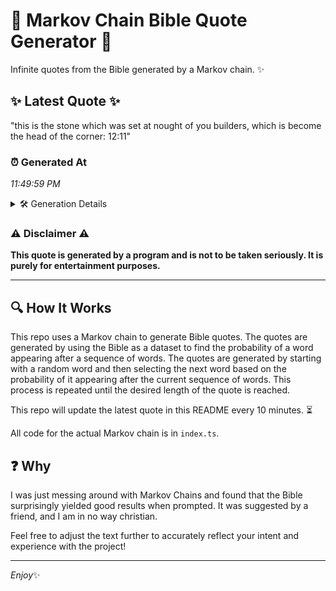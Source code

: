# 📖 Markov Chain Bible Quote Generator 📖

Infinite quotes from the Bible generated by a Markov chain. ✨

## ✨ Latest Quote ✨
"this is the stone which was set at nought of you builders, which is become the head of the corner: 12:11"

### ⏰ Generated At
*11:49:59 PM*

<details>
    <summary>🛠️ Generation Details</summary>
    <p>
        <strong>🌱 Seed:</strong> this<br>
        <strong>🔄 Iterations:</strong> 20<br>
        <strong>📜 Context History:</strong><br>[ this ]: is<br>[ this, is ]: the<br>[ this, is, the ]: stone<br>[ this, is, the, stone ]: which<br>[ this, is, the, stone, which ]: was<br>[ this, is, the, stone, which, was ]: set<br>[ is, the, stone, which, was, set ]: at<br>[ the, stone, which, was, set, at ]: nought<br>[ stone, which, was, set, at, nought ]: of<br>[ which, was, set, at, nought, of ]: you<br>[ was, set, at, nought, of, you ]: builders,<br>[ set, at, nought, of, you, builders, ]: which<br>[ at, nought, of, you, builders,, which ]: is<br>[ nought, of, you, builders,, which, is ]: become<br>[ of, you, builders,, which, is, become ]: the<br>[ you, builders,, which, is, become, the ]: head<br>[ builders,, which, is, become, the, head ]: of<br>[ which, is, become, the, head, of ]: the<br>[ is, become, the, head, of, the ]: corner:<br>[ become, the, head, of, the, corner: ]: 12:11<br>
    </p>
</details>

### ⚠️ Disclaimer ⚠️
**This quote is generated by a program and is not to be taken seriously. It is purely for entertainment purposes.**

---

## 🔍 How It Works

This repo uses a Markov chain to generate Bible quotes. The quotes are generated by using the Bible as a dataset to find the probability of a word appearing after a sequence of words. The quotes are generated by starting with a random word and then selecting the next word based on the probability of it appearing after the current sequence of words. This process is repeated until the desired length of the quote is reached.

This repo will update the latest quote in this README every 10 minutes. ⏳

All code for the actual Markov chain is in `index.ts`.

## ❓ Why

I was just messing around with Markov Chains and found that the Bible surprisingly yielded good results when prompted. 
It was suggested by a friend, and I am in no way christian.

Feel free to adjust the text further to accurately reflect your intent and experience with the project!

---

*Enjoy*✨
